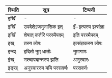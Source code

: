| स्थिति | सूत्र | टिप्पणी |
| ----- | ------- | ------ |
| इखिँ | - | - |
| इखिँ | उपदेशेऽजनुनासिक इत् | इँ-इत्यस्य इत्संज्ञा |
| इखिँ | शेषात् कर्तरि परस्मैपदम् | इति परस्मैपदम् |
| इख् | तस्य लोपः | इत्संज्ञकस्य लोपः |
| इन्ख् | इदितो नुम् धातोः | नुमागामः |
| इंख् | नश्चापदान्तस्य झलि | अनुस्वारः |
| इङ्ख् | अनुस्वारस्य ययि परसवर्णः | परसवर्णः |
